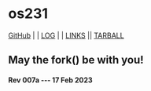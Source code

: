 ---
---
# os231

[GitHub](https://github.com/cbkadal/os231/) | | [LOG](TXT/mylog.txt) | | [LINKS](LINKS/) || [TARBALL](SandBox/cbkadal.tar.xz)

## May the fork() be with you!

#### Rev 007a --- 17 Feb 2023

